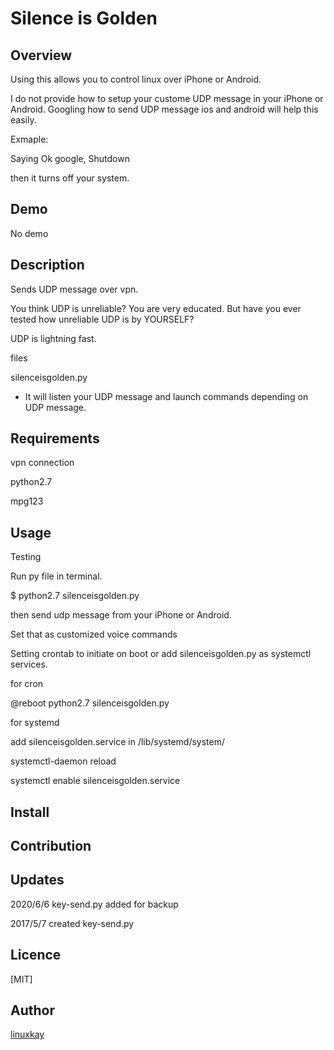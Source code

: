 # Silence is Golden 
## Overview 
Using this allows you to control linux over iPhone or Android.

I do not provide how to setup your custome UDP message in your iPhone or Android.
Googling how to send UDP message ios and android will help this easily.

Exmaple:

 Saying Ok google, Shutdown 

then it turns off your system.  

## Demo
No demo

## Description

Sends UDP message over vpn.

You think UDP is unreliable? You are very educated. But have you ever tested how unreliable UDP is by YOURSELF?

UDP is lightning fast.


files

silenceisgolden.py

- It will listen your UDP message and launch commands depending on UDP message. 


## Requirements
vpn connection

python2.7

mpg123

## Usage
Testing

Run py file in terminal.

$ python2.7 silenceisgolden.py

then send udp message from your iPhone or Android.

Set that as customized voice commands

Setting crontab to initiate on boot or add silenceisgolden.py as systemctl services.

for cron

@reboot python2.7 silenceisgolden.py

for systemd

add silenceisgolden.service in /lib/systemd/system/

systemctl-daemon reload

systemctl enable silenceisgolden.service

## Install


## Contribution

## Updates

2020/6/6 key-send.py added for backup

2017/5/7 created key-send.py

## Licence
[MIT]

## Author

[linuxkay](https://github.com/linuxkay)
